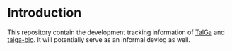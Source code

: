 # Introduction

This repository contain the development tracking information of [TaIGa](https://github.com/flayner2/taiga) and [taiga-bio](https://github.com/flayner2/taiga-bio). It will potentially serve as an informal devlog as well.
